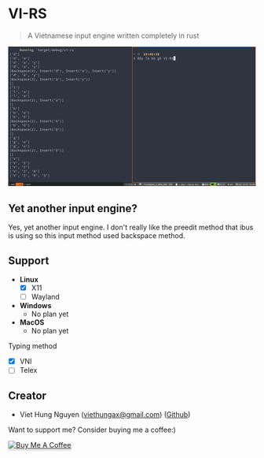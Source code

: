 # VI-RS

> A Vietnamese input engine written completely in rust

<p align="center">
  <img src="assets/demo.png" />
</p>

## Yet another input engine?

Yes, yet another input engine. I don't really like the preedit method that ibus is using so this input method used backspace method.

## Support

- **Linux**
  - [x] X11
  - [ ] Wayland
- **Windows**
  - No plan yet
- **MacOS**
  - No plan yet

Typing method

- [x] VNI
- [ ] Telex

## Creator

- Viet Hung Nguyen (viethungax@gmail.com) ([Github](https://github.com/ZeroX-DG))

Want to support me? Consider buying me a coffee:)

<a href="https://www.buymeacoffee.com/hQteV8A" target="_blank"><img src="https://www.buymeacoffee.com/assets/img/custom_images/orange_img.png" alt="Buy Me A Coffee" style="height: 41px !important;width: 174px !important;box-shadow: 0px 3px 2px 0px rgba(190, 190, 190, 0.5) !important;-webkit-box-shadow: 0px 3px 2px 0px rgba(190, 190, 190, 0.5) !important;" ></a>
